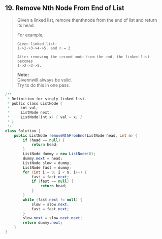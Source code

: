 ## 19. Remove Nth Node From End of List

> Given a linked list, remove thenthnode from the end of list and return its head.
>
> For example,
>
> ```
> Given linked list: 
> 1->2->3->4->5, and n = 2
>
> After removing the second node from the end, the linked list becomes 
> 1->2->3->5.
> ```
>
> **Note:**  
> Givennwill always be valid.  
> Try to do this in one pass.

```java
/**
 * Definition for singly-linked list.
 * public class ListNode {
 *     int val;
 *     ListNode next;
 *     ListNode(int x) { val = x; }
 * }
 */
class Solution {
    public ListNode removeNthFromEnd(ListNode head, int n) {
        if (head == null) {
            return head;
        }
        ListNode dummy = new ListNode(0);
        dummy.next = head;
        ListNode slow = dummy;
        ListNode fast = dummy;
        for (int i = 0; i < n; i++) {
            fast = fast.next;
            if (fast == null) {
                return head;
            }
        }
        while (fast.next != null) {
            slow = slow.next;
            fast = fast.next;
        }
        slow.next = slow.next.next;
        return dummy.next;
    }
}
```




